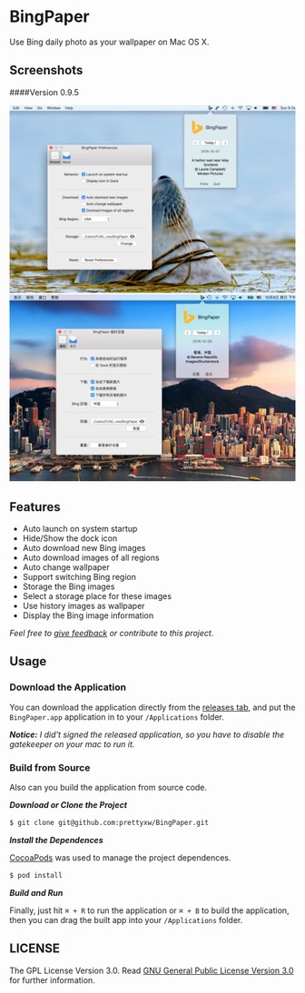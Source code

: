 # BingPaper

Use Bing daily photo as your wallpaper on Mac OS X.

## Screenshots

####Version 0.9.5

![Screenshot](Screenshots/BingPaper_v0.9.5_en_US.jpg)
![Screenshot](Screenshots/BingPaper_v0.9.5_zh_CN.jpg)

## Features

- Auto launch on system startup 
- Hide/Show the dock icon
- Auto download new Bing images
- Auto download images of all regions
- Auto change wallpaper
- Support switching Bing region
- Storage the Bing images
- Select a storage place for these images
- Use history images as wallpaper
- Display the Bing image information

_Feel free to [give feedback](https://github.com/prettyxw/BingPaper/issues/new) or contribute to this project._

## Usage

### Download the Application

You can download the application directly from the [releases tab](https://github.com/prettyxw/BingPaper/releases), and put the `BingPaper.app` application in to your `/Applications` folder.

___Notice:___ _I did't signed the released application, so you have to disable the gatekeeper on your mac to run it._

### Build from Source

Also can you build the application from source code.

___Download or Clone the Project___

``` bash
$ git clone git@github.com:prettyxw/BingPaper.git
```

___Install the Dependences___

[CocoaPods](https://cocoapods.org) was used to manage the project dependences.

``` bash
$ pod install
```

___Build and Run___

Finally, just hit `⌘ + R` to run the application or `⌘ + B` to build the application, then you can drag the built app into your `/Applications` folder.

## LICENSE

The GPL License Version 3.0. Read [GNU General Public License Version 3.0](https://www.gnu.org/licenses/gpl-3.0.en.html) for further information.
